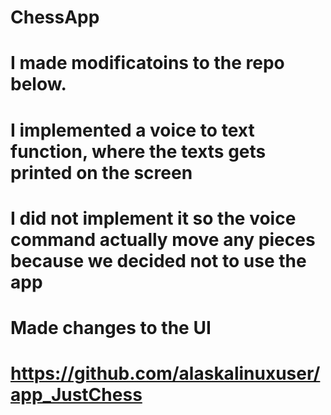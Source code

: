 # ChessApp
# I made modificatoins to the repo below.
# I implemented a voice to text function, where the texts gets printed on the screen
# I did not implement it so the voice command actually move any pieces because we decided not to use the app
# Made changes to the UI

# https://github.com/alaskalinuxuser/app_JustChess
